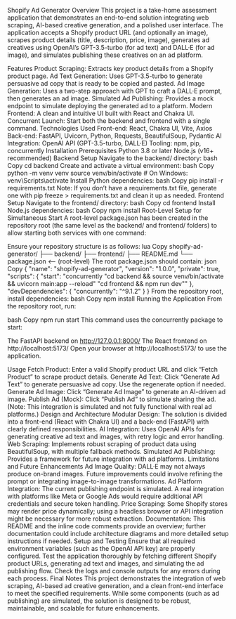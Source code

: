 Shopify Ad Generator
Overview
This project is a take-home assessment application that demonstrates an end-to-end solution integrating web scraping, AI-based creative generation, and a polished user interface. The application accepts a Shopify product URL (and optionally an image), scrapes product details (title, description, price, image), generates ad creatives using OpenAI’s GPT-3.5-turbo (for ad text) and DALL·E (for ad image), and simulates publishing these creatives on an ad platform.

Features
Product Scraping: Extracts key product details from a Shopify product page.
Ad Text Generation: Uses GPT-3.5-turbo to generate persuasive ad copy that is ready to be copied and pasted.
Ad Image Generation: Uses a two-step approach with GPT to craft a DALL·E prompt, then generates an ad image.
Simulated Ad Publishing: Provides a mock endpoint to simulate deploying the generated ad to a platform.
Modern Frontend: A clean and intuitive UI built with React and Chakra UI.
Concurrent Launch: Start both the backend and frontend with a single command.
Technologies Used
Front-end: React, Chakra UI, Vite, Axios
Back-end: FastAPI, Uvicorn, Python, Requests, BeautifulSoup, Pydantic
AI Integration: OpenAI API (GPT-3.5-turbo, DALL·E)
Tooling: npm, pip, concurrently
Installation
Prerequisites
Python 3.8 or later
Node.js (v16+ recommended)
Backend Setup
Navigate to the backend/ directory:
bash
Copy
cd backend
Create and activate a virtual environment:
bash
Copy
python -m venv venv
source venv/bin/activate  # On Windows: venv\Scripts\activate
Install Python dependencies:
bash
Copy
pip install -r requirements.txt
Note: If you don’t have a requirements.txt file, generate one with pip freeze > requirements.txt and clean it up as needed.
Frontend Setup
Navigate to the frontend/ directory:
bash
Copy
cd frontend
Install Node.js dependencies:
bash
Copy
npm install
Root-Level Setup for Simultaneous Start
A root-level package.json has been created in the repository root (the same level as the backend/ and frontend/ folders) to allow starting both services with one command:

Ensure your repository structure is as follows:
lua
Copy
shopify-ad-generator/
├── backend/
├── frontend/
├── README.md
└── package.json   <-- (root-level)
The root package.json should contain:
json
Copy
{
  "name": "shopify-ad-generator",
  "version": "1.0.0",
  "private": true,
  "scripts": {
    "start": "concurrently \"cd backend && source venv/bin/activate && uvicorn main:app --reload\" \"cd frontend && npm run dev\""
  },
  "devDependencies": {
    "concurrently": "^9.1.2"
  }
}
From the repository root, install dependencies:
bash
Copy
npm install
Running the Application
From the repository root, run:

bash
Copy
npm run start
This command uses the concurrently package to start:

The FastAPI backend on http://127.0.0.1:8000/
The React frontend on http://localhost:5173/
Open your browser at http://localhost:5173/ to use the application.

Usage
Fetch Product: Enter a valid Shopify product URL and click “Fetch Product” to scrape product details.
Generate Ad Text: Click “Generate Ad Text” to generate persuasive ad copy. Use the regenerate option if needed.
Generate Ad Image: Click “Generate Ad Image” to generate an AI-driven ad image.
Publish Ad (Mock): Click “Publish Ad” to simulate sharing the ad. (Note: This integration is simulated and not fully functional with real ad platforms.)
Design and Architecture
Modular Design: The solution is divided into a front-end (React with Chakra UI) and a back-end (FastAPI) with clearly defined responsibilities.
AI Integration: Uses OpenAI APIs for generating creative ad text and images, with retry logic and error handling.
Web Scraping: Implements robust scraping of product data using BeautifulSoup, with multiple fallback methods.
Simulated Ad Publishing: Provides a framework for future integration with ad platforms.
Limitations and Future Enhancements
Ad Image Quality: DALL·E may not always produce on-brand images. Future improvements could involve refining the prompt or integrating image-to-image transformations.
Ad Platform Integration: The current publishing endpoint is simulated. A real integration with platforms like Meta or Google Ads would require additional API credentials and secure token handling.
Price Scraping: Some Shopify stores may render price dynamically; using a headless browser or API integration might be necessary for more robust extraction.
Documentation: This README and the inline code comments provide an overview; further documentation could include architecture diagrams and more detailed setup instructions if needed.
Setup and Testing
Ensure that all required environment variables (such as the OpenAI API key) are properly configured.
Test the application thoroughly by fetching different Shopify product URLs, generating ad text and images, and simulating the ad publishing flow.
Check the logs and console outputs for any errors during each process.
Final Notes
This project demonstrates the integration of web scraping, AI-based ad creative generation, and a clean front-end interface to meet the specified requirements. While some components (such as ad publishing) are simulated, the solution is designed to be robust, maintainable, and scalable for future enhancements.